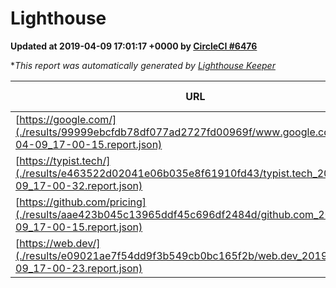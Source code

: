 
# Lighthouse

**Updated at 2019-04-09 17:01:17 +0000 by [CircleCI #6476](https://circleci.com/gh/ItinerisLtd/lighthouse-keeper-example/6476)**

**This report was automatically generated by [Lighthouse Keeper](https://github.com/itinerisltd/lighthouse-keeper)*

| URL | Performance | Accessibility | Best Practices | SEO | PWA | Updated At |
| --- | --- | --- | --- | --- | --- | --- |
| [https://google.com/](./results/99999ebcfdb78df077ad2727fd00969f/www.google.com_2019-04-09_17-00-15.report.json) | 0.96 | 0.71 | 0.93 | 0.82 | 0.58 | 2019-04-09T17:00:15.736Z |
| [https://typist.tech/](./results/e463522d02041e06b035e8f61910fd43/typist.tech_2019-04-09_17-00-32.report.json) | 1 |  |  |  |  | 2019-04-09T17:00:32.350Z |
| [https://github.com/pricing](./results/aae423b045c13965ddf45c696df2484d/github.com_2019-04-09_17-00-15.report.json) | 0.86 | 0.89 | 0.93 | 0.9 | 0.58 | 2019-04-09T17:00:15.022Z |
| [https://web.dev/](./results/e09021ae7f54dd9f3b549cb0bc165f2b/web.dev_2019-04-09_17-00-23.report.json) | 0.97 | 0.93 | 1 | 0.96 | 1 | 2019-04-09T17:00:23.027Z |
